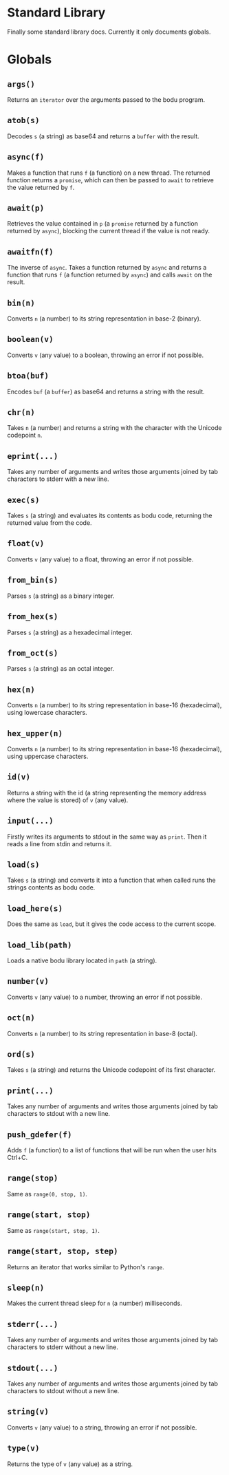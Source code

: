 # Standard Library

Finally some standard library docs. Currently it only documents globals.

# Globals

## `args()`

Returns an `iterator` over the arguments passed to the bodu program.

## `atob(s)`

Decodes `s` (a string) as base64 and returns a `buffer` with the result.

## `async(f)`

Makes a function that runs `f` (a function) on a new thread. The returned function returns a `promise`, which can then be passed to `await` to retrieve the value returned by `f`.

## `await(p)`

Retrieves the value contained in `p` (a `promise` returned by a function returned by `async`), blocking the current thread if the value is not ready.

## `awaitfn(f)`

The inverse of `async`. Takes a function returned by `async` and returns a function that runs `f` (a function returned by `async`) and calls `await` on the result.

## `bin(n)`

Converts `n` (a number) to its string representation in base-2 (binary).

## `boolean(v)`

Converts `v` (any value) to a boolean, throwing an error if not possible.

## `btoa(buf)`

Encodes `buf` (a `buffer`) as base64 and returns a string with the result.

## `chr(n)`

Takes `n` (a number) and returns a string with the character with the Unicode codepoint `n`.

## `eprint(...)`

Takes any number of arguments and writes those arguments joined by tab characters to stderr with a new line.

## `exec(s)`

Takes `s` (a string) and evaluates its contents as bodu code, returning the returned value from the code.

## `float(v)`

Converts `v` (any value) to a float, throwing an error if not possible.

## `from_bin(s)`

Parses `s` (a string) as a binary integer.

## `from_hex(s)`

Parses `s` (a string) as a hexadecimal integer.

## `from_oct(s)`

Parses `s` (a string) as an octal integer.

## `hex(n)`

Converts `n` (a number) to its string representation in base-16 (hexadecimal), using lowercase characters.

## `hex_upper(n)`

Converts `n` (a number) to its string representation in base-16 (hexadecimal), using uppercase characters.

## `id(v)`

Returns a string with the id (a string representing the memory address where the value is stored) of `v` (any value).

## `input(...)`

Firstly writes its arguments to stdout in the same way as `print`. Then it reads a line from stdin and returns it.

## `load(s)`

Takes `s` (a string) and converts it into a function that when called runs the strings contents as bodu code.

## `load_here(s)`

Does the same as `load`, but it gives the code access to the current scope.

## `load_lib(path)`

Loads a native bodu library located in `path` (a string).

## `number(v)`

Converts `v` (any value) to a number, throwing an error if not possible.

## `oct(n)`

Converts `n` (a number) to its string representation in base-8 (octal).

## `ord(s)`

Takes `s` (a string) and returns the Unicode codepoint of its first character.

## `print(...)`

Takes any number of arguments and writes those arguments joined by tab characters to stdout with a new line.

## `push_gdefer(f)`

Adds `f` (a function) to a list of functions that will be run when the user hits Ctrl+C.

## `range(stop)`

Same as `range(0, stop, 1)`.

## `range(start, stop)`

Same as `range(start, stop, 1)`.

## `range(start, stop, step)`

Returns an iterator that works similar to Python's `range`.

## `sleep(n)`

Makes the current thread sleep for `n` (a number) milliseconds.

## `stderr(...)`

Takes any number of arguments and writes those arguments joined by tab characters to stderr without a new line.

## `stdout(...)`

Takes any number of arguments and writes those arguments joined by tab characters to stdout without a new line.

## `string(v)`

Converts `v` (any value) to a string, throwing an error if not possible.

## `type(v)`

Returns the type of `v` (any value) as a string.